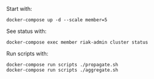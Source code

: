 Start with:

	docker-compose up -d --scale member=5

See status with:

    docker-compose exec member riak-admin cluster status

Run scripts with:

	docker-compose run scripts ./propagate.sh
	docker-compose run scripts ./aggregate.sh
